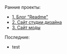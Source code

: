 Ранние проекты:  
- [1. Блог "Readme"](https://github.com/EvgenyRomanov/readme.git)  
- [2. Сайт студии дизайна](https://github.com/EvgenyRomanov/PJ-02.git)  
- [3. Сайт моды](https://github.com/EvgenyRomanov/bitrix.git)  

Последние:
- test
